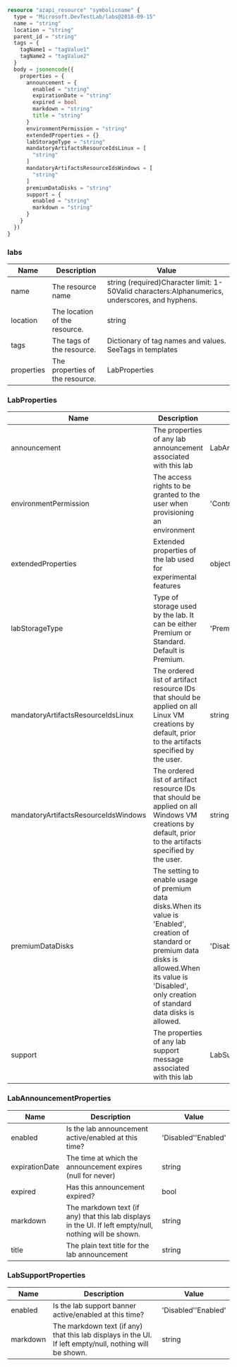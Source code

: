 ```terraform
resource "azapi_resource" "symbolicname" {
  type = "Microsoft.DevTestLab/labs@2018-09-15"
  name = "string"
  location = "string"
  parent_id = "string"
  tags = {
    tagName1 = "tagValue1"
    tagName2 = "tagValue2"
  }
  body = jsonencode({
    properties = {
      announcement = {
        enabled = "string"
        expirationDate = "string"
        expired = bool
        markdown = "string"
        title = "string"
      }
      environmentPermission = "string"
      extendedProperties = {}
      labStorageType = "string"
      mandatoryArtifactsResourceIdsLinux = [
        "string"
      ]
      mandatoryArtifactsResourceIdsWindows = [
        "string"
      ]
      premiumDataDisks = "string"
      support = {
        enabled = "string"
        markdown = "string"
      }
    }
  })
}

```

### labs

| Name | Description | Value |
|-|-|-|
| name | The resource name | string (required)Character limit: 1-50Valid characters:Alphanumerics, underscores, and hyphens. |
| location | The location of the resource. | string |
| tags | The tags of the resource. | Dictionary of tag names and values. SeeTags in templates |
| properties | The properties of the resource. | LabProperties |


### LabProperties

| Name | Description | Value |
|-|-|-|
| announcement | The properties of any lab announcement associated with this lab | LabAnnouncementProperties |
| environmentPermission | The access rights to be granted to the user when provisioning an environment | 'Contributor''Reader' |
| extendedProperties | Extended properties of the lab used for experimental features | object |
| labStorageType | Type of storage used by the lab. It can be either Premium or Standard. Default is Premium. | 'Premium''Standard''StandardSSD' |
| mandatoryArtifactsResourceIdsLinux | The ordered list of artifact resource IDs that should be applied on all Linux VM creations by default, prior to the artifacts specified by the user. | string[] |
| mandatoryArtifactsResourceIdsWindows | The ordered list of artifact resource IDs that should be applied on all Windows VM creations by default, prior to the artifacts specified by the user. | string[] |
| premiumDataDisks | The setting to enable usage of premium data disks.When its value is 'Enabled', creation of standard or premium data disks is allowed.When its value is 'Disabled', only creation of standard data disks is allowed. | 'Disabled''Enabled' |
| support | The properties of any lab support message associated with this lab | LabSupportProperties |


### LabAnnouncementProperties

| Name | Description | Value |
|-|-|-|
| enabled | Is the lab announcement active/enabled at this time? | 'Disabled''Enabled' |
| expirationDate | The time at which the announcement expires (null for never) | string |
| expired | Has this announcement expired? | bool |
| markdown | The markdown text (if any) that this lab displays in the UI. If left empty/null, nothing will be shown. | string |
| title | The plain text title for the lab announcement | string |


### LabSupportProperties

| Name | Description | Value |
|-|-|-|
| enabled | Is the lab support banner active/enabled at this time? | 'Disabled''Enabled' |
| markdown | The markdown text (if any) that this lab displays in the UI. If left empty/null, nothing will be shown. | string |


